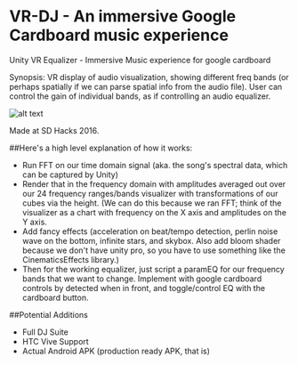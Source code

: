 # VR-DJ - An immersive Google Cardboard music experience
Unity VR Equalizer - Immersive Music experience for google cardboard

Synopsis: VR display of audio visualization, showing different freq bands (or perhaps spatially if we can parse spatial info from the audio file). User can control the gain of individual bands, as if controlling an audio equalizer.

![alt text](https://i.imgur.com/yx5UsUX.jpg "Preview")

Made at SD Hacks 2016. 

##Here's a high level explanation of how it works:
- Run FFT on our time domain signal (aka. the song's spectral data, which can be captured by Unity)
- Render that in the frequency domain with amplitudes averaged out over our 24 frequency ranges/bands visualizer with transformations of our cubes via the height. (We can do this because we ran FFT; think of the visualizer as a chart with frequency on the X axis and amplitudes on the Y axis.
- Add fancy effects (acceleration on beat/tempo detection, perlin noise wave on the bottom, infinite stars, and skybox. Also add bloom shader because we don't have unity pro, so you have to use something like the CinematicsEffects library.)
- Then for the working equalizer, just script a paramEQ for our frequency bands that we want to change. Implement with google cardboard controls by detected when in front, and toggle/control EQ with the cardboard button.

##Potential Additions
- Full DJ Suite
- HTC Vive Support
- Actual Android APK (production ready APK, that is)
